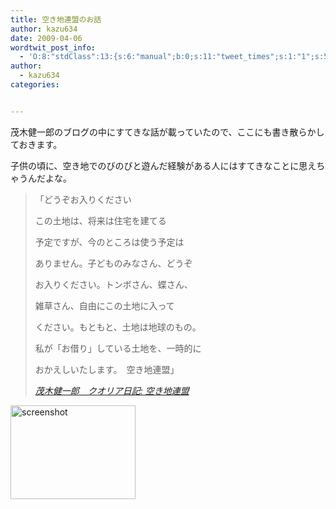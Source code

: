 ```yaml
---
title: 空き地連盟のお話
author: kazu634
date: 2009-04-06
wordtwit_post_info:
  - 'O:8:"stdClass":13:{s:6:"manual";b:0;s:11:"tweet_times";s:1:"1";s:5:"delay";s:1:"0";s:7:"enabled";s:1:"1";s:10:"separation";i:60;s:7:"version";s:3:"3.7";s:14:"tweet_template";b:0;s:6:"status";i:2;s:6:"result";a:0:{}s:13:"tweet_counter";i:2;s:13:"tweet_log_ids";a:1:{i:0;i:4539;}s:9:"hash_tags";a:0:{}s:8:"accounts";a:1:{i:0;s:7:"kazu634";}}'
author:
  - kazu634
categories:


---
```

<div class="section">
<p>
    茂木健一郎のブログの中にすてきな話が載っていたので、ここにも書き散らかしておきます。
</p>
  
<p>
    子供の頃に、空き地でのびのびと遊んだ経験がある人にはすてきなことに思えちゃうんだよな。
</p>
  
<blockquote title="茂木健一郎　クオリア日記" cite="http://kenmogi.cocolog-nifty.com/qualia/2009/04/post-6e26.html">
<p>
      「どうぞお入りください
</p>
    
<p>
      この土地は、将来は住宅を建てる
</p>
    
<p>
      予定ですが、今のところは使う予定は
</p>
    
<p>
      ありません。子どものみなさん、どうぞ
</p>
    
<p>
      お入りください。トンボさん、蝶さん、
</p>
    
<p>
      雑草さん、自由にこの土地に入って
</p>
    
<p>
      ください。もともと、土地は地球のもの。
</p>
    
<p>
      私が「お借り」している土地を、一時的に
</p>
    
<p>
      おかえしいたします。　空き地連盟」
</p>
    
<p>
<cite><a href="http://kenmogi.cocolog-nifty.com/qualia/2009/04/post-6e26.html" onclick="__gaTracker('send', 'event', 'outbound-article', 'http://kenmogi.cocolog-nifty.com/qualia/2009/04/post-6e26.html', '茂木健一郎　クオリア日記: 空き地連盟');" target="_blank">茂木健一郎　クオリア日記: 空き地連盟</a></cite>
</p>
</blockquote>
  
<p>
<a href="http://kenmogi.cocolog-nifty.com/qualia/2009/04/post-6e26.html" onclick="__gaTracker('send', 'event', 'outbound-article', 'http://kenmogi.cocolog-nifty.com/qualia/2009/04/post-6e26.html', '');" class="http-screenshot"  target="_blank"><img class="http-screenshot" src="http://screenshot.hatena.ne.jp/images/200x150/1/4/b/e/3/2cbe64be0d458dd815a59762328980c62b1.jpg" alt="screenshot" width="200px" height="150px" /></a>
</p>
</div>
